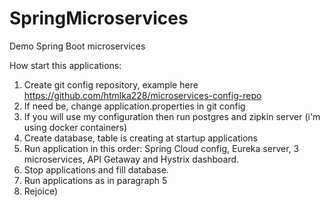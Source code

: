 # SpringMicroservices
Demo Spring Boot microservices

How start this applications:
  1. Create git config repository, example here https://github.com/htmlka228/microservices-config-repo
  2. If need be, change application.properties in git config
  3. If you will use my configuration then run postgres and zipkin server (i'm using docker containers)
  4. Create database, table is creating at startup applications
  5. Run application in this order: Spring Cloud config, Eureka server, 3 microservices, API Getaway and Hystrix dashboard.
  6. Stop applications and fill database.
  7. Run applications as in paragraph 5
  8. Rejoice)
  
